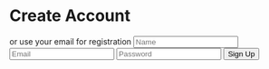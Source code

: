<div class="container" id="container">
    <div class="form-container sign-up-container">
        <!-- Sign Up form code goes here -->
    </div>
    <div class="form-container sign-in-container">
        <!-- Sign In form code goes here -->
    </div>
    <div class="overlay-container">
        <!-- The overlay code goes here -->
    </div>
</div>
<div class="form-container sign-up-container">
    <form action="#">
        <h1>Create Account</h1>
        <div class="social-container">
            <a href="#" class="social"><i class="fab fa-facebook-f"></i></a>
            <a href="#" class="social"><i class="fab fa-google-plus-g"></i></a>
            <a href="#" class="social"><i class="fab fa-linkedin-in"></i></a>
        </div>
        <span>or use your email for registration</span>
        <input type="text" placeholder="Name" />
        <input type="email" placeholder="Email" />
        <input type="password" placeholder="Password" />
        <button>Sign Up</button>
    </form>
</div>
